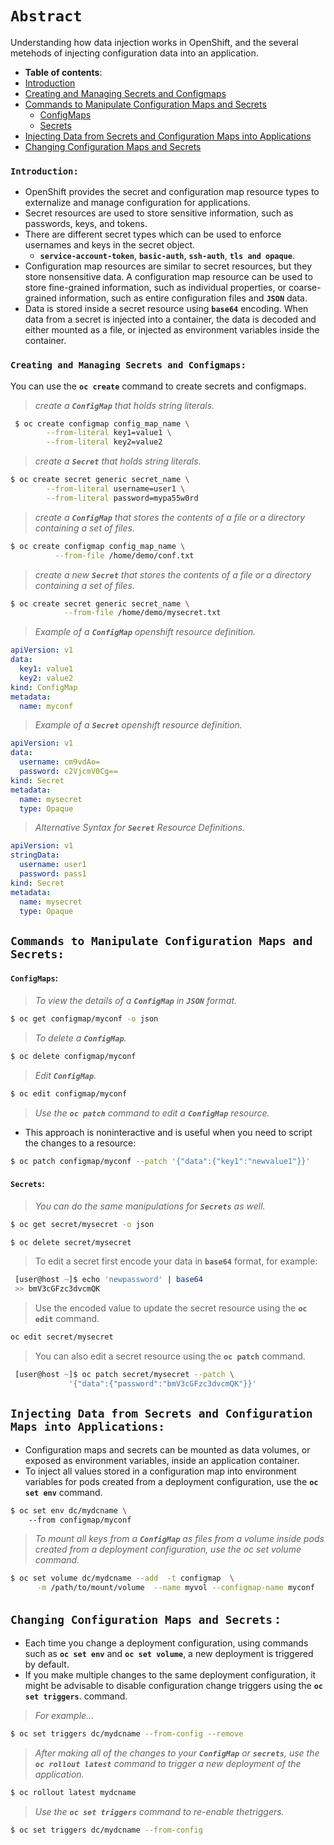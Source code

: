 # **`Abstract`**
Understanding how data injection works in OpenShift, and the several metehods of injecting configuration data into an application.

-  **Table of contents**:
  - [Introduction](#introduction)
  - [Creating and Managing Secrets and Configmaps](#creating-and-managing-secrets-and-configmaps)
  - [Commands to Manipulate Configuration Maps and Secrets](#commands-to-manipulate-configuration-maps-and-secrets)
    - [ConfigMaps](#configmaps)
    - [Secrets](#secrets)
  - [Injecting Data from Secrets and Configuration Maps into Applications](#injecting-data-from-secrets-and-configuration-maps-into-applications)
  - [Changing Configuration Maps and Secrets](#changing-configuration-maps-and-secrets)
### **`Introduction: `**
- OpenShift provides the secret and configuration map resource types to externalize and manage configuration for applications.
- Secret resources are used to store sensitive information, such as passwords, keys, and tokens.
- There are different secret types which can be used to enforce usernames and keys in the secret object.
  - **`service-account-token`**, **`basic-auth`**, **`ssh-auth`**, **`tls and opaque`**.
- Configuration map resources are similar to secret resources, but they store nonsensitive data. A configuration map resource can be used to store fine-grained information, such as individual properties, or coarse-grained information, such as entire configuration files and **`JSON`** data. 
- Data is stored inside a secret resource using **`base64`** encoding. When data from a secret is injected into a container, the data is decoded and either mounted as a file, or injected as environment variables inside the container.

### **`Creating and Managing Secrets and Configmaps: `**

You can use the **`oc create`** command to create secrets and configmaps.

> *create a **`ConfigMap`** that holds string literals.*
```zsh
 $ oc create configmap config_map_name \
        --from-literal key1=value1 \
        --from-literal key2=value2
```
> *create a **`Secret`** that holds string literals.*
```zsh
$ oc create secret generic secret_name \
        --from-literal username=user1 \
        --from-literal password=mypa55w0rd
```
> *create a **`ConfigMap`** that stores the contents of a file or a directory containing a set of files.*
```zsh
$ oc create configmap config_map_name \
          --from-file /home/demo/conf.txt
```
> *create a new **`Secret`** that stores the contents of a file or a directory containing a set of files.*
```zsh
$ oc create secret generic secret_name \
            --from-file /home/demo/mysecret.txt
```
> *Example of a **`ConfigMap`** openshift resource definition.*
```yaml
apiVersion: v1
data:
  key1: value1
  key2: value2 
kind: ConfigMap
metadata:
  name: myconf
```
> *Example of a **`Secret`** openshift resource definition.*
```yaml
apiVersion: v1
data:
  username: cm9vdAo=
  password: c2VjcmV0Cg==
kind: Secret
metadata:
  name: mysecret
  type: Opaque
```
> *Alternative Syntax for **`Secret`** Resource Definitions.*
```yaml
apiVersion: v1 
stringData:
  username: user1
  password: pass1 
kind: Secret
metadata:
  name: mysecret
  type: Opaque
```

## **`Commands to Manipulate Configuration Maps and Secrets: `**

#### **`ConfigMaps`:**
> *To view the details of a **`ConfigMap`** in **`JSON`** format.*
```zsh
$ oc get configmap/myconf -o json
```
> *To delete a **`ConfigMap`**.*
```zsh
$ oc delete configmap/myconf
```
> *Edit **`ConfigMap`**.*
```zsh
$ oc edit configmap/myconf
```

> *Use the **`oc patch`** command to edit a **`ConfigMap`** resource.*
- This approach is noninteractive and is useful when you need to script the changes to a resource:

```zsh
$ oc patch configmap/myconf --patch '{"data":{"key1":"newvalue1"}}'
```
#### **`Secrets`:**
> *You can do the same manipulations for **`Secrets`** as well.*
```zsh
$ oc get secret/mysecret -o json
```
```zsh
$ oc delete secret/mysecret
```
> To edit a secret first encode your data in **`base64`** format, for example:
```zsh
 [user@host ~]$ echo 'newpassword' | base64 
 >> bmV3cGFzc3dvcmQK
```
> Use the encoded value to update the secret resource using the **`oc edit`** command.
```zsh
oc edit secret/mysecret
```
> You can also edit a secret resource using the **`oc patch`** command.
```zsh
 [user@host ~]$ oc patch secret/mysecret --patch \ 
             '{"data":{"password":"bmV3cGFzc3dvcmQK"}}'
```
## **`Injecting Data from Secrets and Configuration Maps into Applications: `**

- Configuration maps and secrets can be mounted as data volumes, or exposed as environment variables, inside an application container.
- To inject all values stored in a configuration map into environment variables for pods created from a deployment configuration, use the **`oc set env`** command.

```zsh
$ oc set env dc/mydcname \ 
    --from configmap/myconf
```
> *To mount all keys from a **`ConfigMap`** as files from a volume inside pods created from a
deployment configuration, use the oc set volume command.*
```zsh
$ oc set volume dc/mydcname --add  -t configmap  \
      -m /path/to/mount/volume  --name myvol --configmap-name myconf
```

## **`Changing Configuration Maps and Secrets` :** 

- Each time you change a deployment configuration, using commands such as **`oc set env`** and **`oc set volume`**, a new deployment is triggered by default.
- If you make multiple changes to the same deployment configuration, it might be advisable to disable configuration change triggers using the **`oc set triggers`**. command.

> *For example...*
```zsh
$ oc set triggers dc/mydcname --from-config --remove
```
> *After making all of the changes to your **`ConfigMap`** or **`secrets`**, use the **`oc rollout latest`**
command to trigger a new deployment of the application.*
```zsh
$ oc rollout latest mydcname
```
> *Use the **`oc set triggers`** command to re-enable thetriggers.*
```zsh
$ oc set triggers dc/mydcname --from-config
```





